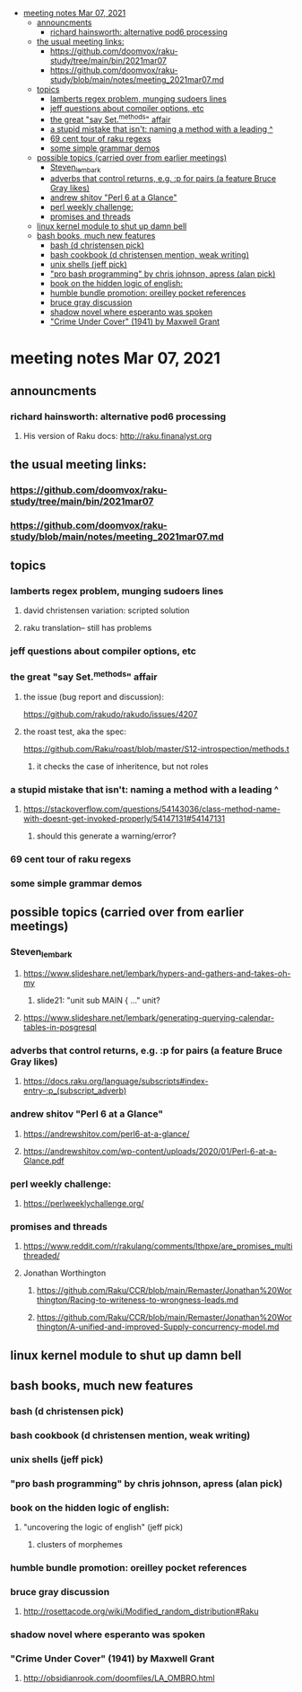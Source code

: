 - [meeting notes Mar 07, 2021](#org2ecb1cd)
  - [announcments](#org4f3d635)
    - [richard hainsworth: alternative pod6 processing](#orgcbe1f4e)
  - [the usual meeting links:](#orge4adbf5)
    - [<https://github.com/doomvox/raku-study/tree/main/bin/2021mar07>](#orgff9d2cd)
    - [<https://github.com/doomvox/raku-study/blob/main/notes/meeting_2021mar07.md>](#orgb3d16fb)
  - [topics](#org964e7ab)
    - [lamberts regex problem, munging sudoers lines](#org506e797)
    - [jeff questions about compiler options, etc](#org27cdcb9)
    - [the great "say Set.<sup>methods</sup>" affair](#orga1fc71a)
    - [a stupid mistake that isn't: naming a method with a leading ^](#org1b3aca4)
    - [69 cent tour of raku regexs](#org438c1e5)
    - [some simple grammar demos](#orgec3af83)
  - [possible topics (carried over from earlier meetings)](#org382dcf9)
    - [Steven<sub>lembark</sub>](#org93b6184)
    - [adverbs that control returns, e.g. :p for pairs (a feature Bruce Gray likes)](#org943939a)
    - [andrew shitov "Perl 6 at a Glance"](#orgf7364a6)
    - [perl weekly challenge:](#orgd2c5f51)
    - [promises and threads](#org080d461)
  - [linux kernel module to shut up damn bell](#orgc83b8c4)
  - [bash books, much new features](#org36f070e)
    - [bash          (d christensen pick)](#org72ea11a)
    - [bash cookbook (d christensen mention, weak writing)](#org585eae4)
    - [unix shells (jeff pick)](#org2f95777)
    - ["pro bash programming" by chris johnson, apress (alan pick)](#org5bc7f84)
    - [book on the hidden logic of english:](#orgf9966fe)
    - [humble bundle promotion: oreilley pocket references](#orgc821df4)
    - [bruce gray discussion](#org84d4a56)
    - [shadow novel where esperanto was spoken](#orgbbe47f9)
    - ["Crime Under Cover" (1941) by Maxwell Grant](#org3eb2df0)


<a id="org2ecb1cd"></a>

# meeting notes Mar 07, 2021


<a id="org4f3d635"></a>

## announcments


<a id="orgcbe1f4e"></a>

### richard hainsworth: alternative pod6 processing

1.  His version of Raku docs: <http://raku.finanalyst.org>


<a id="orge4adbf5"></a>

## the usual meeting links:


<a id="orgff9d2cd"></a>

### <https://github.com/doomvox/raku-study/tree/main/bin/2021mar07>


<a id="orgb3d16fb"></a>

### <https://github.com/doomvox/raku-study/blob/main/notes/meeting_2021mar07.md>


<a id="org964e7ab"></a>

## topics


<a id="org506e797"></a>

### lamberts regex problem, munging sudoers lines

1.  david christensen variation: scripted solution

2.  raku translation&#x2013; still has problems


<a id="org27cdcb9"></a>

### jeff questions about compiler options, etc


<a id="orga1fc71a"></a>

### the great "say Set.<sup>methods</sup>" affair

1.  the issue (bug report and discussion):

    <https://github.com/rakudo/rakudo/issues/4207>

2.  the roast test, aka the spec:

    <https://github.com/Raku/roast/blob/master/S12-introspection/methods.t>
    
    1.  it checks the case of inheritence, but not roles


<a id="org1b3aca4"></a>

### a stupid mistake that isn't: naming a method with a leading ^

1.  <https://stackoverflow.com/questions/54143036/class-method-name-with-doesnt-get-invoked-properly/54147131#54147131>

    1.  should this generate a warning/error?


<a id="org438c1e5"></a>

### 69 cent tour of raku regexs


<a id="orgec3af83"></a>

### some simple grammar demos


<a id="org382dcf9"></a>

## possible topics (carried over from earlier meetings)


<a id="org93b6184"></a>

### Steven<sub>lembark</sub>

1.  <https://www.slideshare.net/lembark/hypers-and-gathers-and-takes-oh-my>

    1.  slide21:  "unit sub MAIN { &#x2026;"  unit?

2.  <https://www.slideshare.net/lembark/generating-querying-calendar-tables-in-posgresql>


<a id="org943939a"></a>

### adverbs that control returns, e.g. :p for pairs (a feature Bruce Gray likes)

1.  <https://docs.raku.org/language/subscripts#index-entry-:p_(subscript_adverb)>


<a id="orgf7364a6"></a>

### andrew shitov "Perl 6 at a Glance"

1.  <https://andrewshitov.com/perl6-at-a-glance/>

2.  <https://andrewshitov.com/wp-content/uploads/2020/01/Perl-6-at-a-Glance.pdf>


<a id="orgd2c5f51"></a>

### perl weekly challenge:

1.  <https://perlweeklychallenge.org/>


<a id="org080d461"></a>

### promises and threads

1.  <https://www.reddit.com/r/rakulang/comments/lthpxe/are_promises_multithreaded/>

2.  Jonathan Worthington

    1.  <https://github.com/Raku/CCR/blob/main/Remaster/Jonathan%20Worthington/Racing-to-writeness-to-wrongness-leads.md>
    
    2.  <https://github.com/Raku/CCR/blob/main/Remaster/Jonathan%20Worthington/A-unified-and-improved-Supply-concurrency-model.md>


<a id="orgc83b8c4"></a>

## linux kernel module to shut up damn bell


<a id="org36f070e"></a>

## bash books, much new features


<a id="org72ea11a"></a>

### bash          (d christensen pick)


<a id="org585eae4"></a>

### bash cookbook (d christensen mention, weak writing)


<a id="org2f95777"></a>

### unix shells (jeff pick)


<a id="org5bc7f84"></a>

### "pro bash programming" by chris johnson, apress (alan pick)


<a id="orgf9966fe"></a>

### book on the hidden logic of english:

1.  "uncovering the logic of english" (jeff pick)

    1.  clusters of morphemes


<a id="orgc821df4"></a>

### humble bundle promotion: oreilley pocket references


<a id="org84d4a56"></a>

### bruce gray discussion

1.  <http://rosettacode.org/wiki/Modified_random_distribution#Raku>


<a id="orgbbe47f9"></a>

### shadow novel where esperanto was spoken


<a id="org3eb2df0"></a>

### "Crime Under Cover" (1941) by Maxwell Grant

1.  <http://obsidianrook.com/doomfiles/LA_OMBRO.html>
